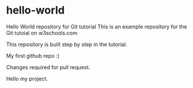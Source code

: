 # hello-world
Hello World repository for Git tutorial
This is an example repository for the Git tutoial on w3schools.com

This repository is built step by step in the tutorial.

My first github repo :)

Changes required for pull request.

Hello my project.